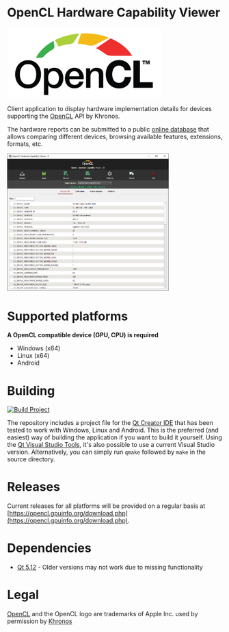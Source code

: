 # OpenCL Hardware Capability Viewer

<img src="images/opencllogo.png" width="360px">

Client application to display hardware implementation details for devices supporting the [OpenCL](https://www.khronos.org/opencl/) API by Khronos.

The hardware reports can be submitted to a public [online database](https://opencl.gpuinfo.org/) that allows comparing different devices, browsing available features, extensions, formats, etc.

<img src="images/windows.png" height="320px">

# Supported platforms
**A OpenCL compatible device (GPU, CPU) is required**
- Windows (x64)
- Linux (x64)
- Android

# Building

[![Build Project](https://github.com/SaschaWillems/OpenCLCapsViewer/actions/workflows/build.yml/badge.svg)](https://github.com/SaschaWillems/OpenCLCapsViewer/actions/workflows/build.yml)

The repository includes a project file for the [Qt Creator IDE](https://www.qt.io/ide/) that has been tested to work with Windows, Linux and Android. This is the preferred (and easiest) way of building the application if you want to build it yourself. Using the [Qt Visual Studio Tools](https://marketplace.visualstudio.com/items?itemName=TheQtCompany.QtVisualStudioTools2019), it's also possible to use a current Visual Studio version.
Alternatively, you can simply run `qmake` followed by `make` in the source directory.

# Releases
Current releases for all platforms will be provided on a regular basis at [https://opencl.gpuinfo.org/download.php](https://opencl.gpuinfo.org/download.php).

# Dependencies
- [Qt 5.12](https://www.qt.io/developers/) - Older versions may not work due to missing functionality

# Legal
<a href="https://www.khronos.org/opencl/">OpenCL</a> and the OpenCL logo are trademarks of Apple Inc. used by permission by <a href="https://www.khronos.org">Khronos</a>
